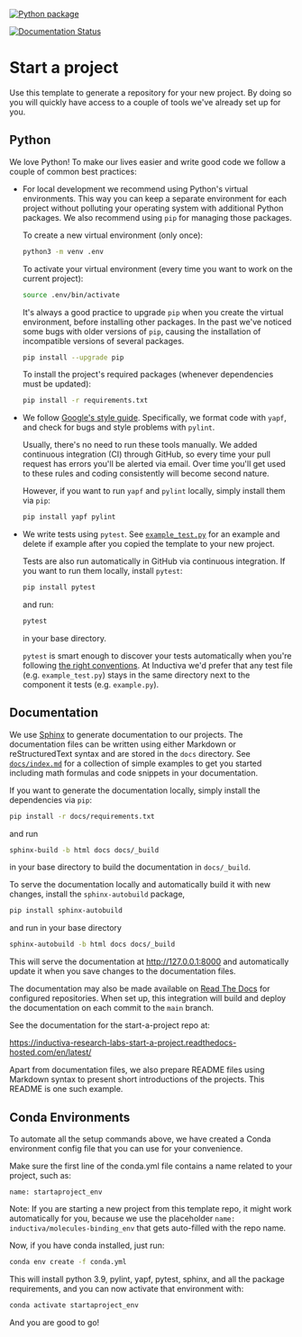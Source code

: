 [![Python package](https://github.com/inductiva/molecules-binding/actions/workflows/python-package.yml/badge.svg)](https://github.com/inductiva/molecules-binding/actions/workflows/python-package.yml)

[![Documentation Status](https://readthedocs.com/projects/inductiva-research-labs-inductiva/molecules-binding/badge/?version=latest&token=a7a7344c5bc9e511ca715449f94612e4bb7c2dff4c90931778b9c85dbbf5480c)](https://inductiva-research-labs-inductiva/molecules-binding.readthedocs-hosted.com/en/latest/?badge=latest)

# Start a project

Use this template to generate a repository for your new project. By doing so you
will quickly have access to a couple of tools we've already set up for you.

## Python

We love Python! To make our lives easier and write good code we follow a couple
of common best practices:

* For local development we recommend using Python's virtual environments. This
  way you can keep a separate environment for each project without polluting
  your operating system with additional Python packages. We also recommend using
  `pip` for managing those packages.

  To create a new virtual environment (only once):

  ```bash
  python3 -m venv .env
  ```

  To activate your virtual environment (every time you want to work on the
  current project):

  ```bash
  source .env/bin/activate 
  ```

  It's always a good practice to upgrade `pip` when you create the virtual environment, before installing other packages. In the past we've noticed some
  bugs with older versions of `pip`, causing the installation of incompatible
  versions of several packages.

  ```bash
  pip install --upgrade pip
  ```

  To install the project's required packages (whenever dependencies must be
  updated):

  ```bash
  pip install -r requirements.txt
  ```

* We follow
  [Google's style guide](https://google.github.io/styleguide/pyguide.html).
  Specifically, we format code with `yapf`, and check for bugs and style
  problems with `pylint`.

  Usually, there's no need to run these tools manually. We added continuous
  integration (CI) through GitHub, so every time your pull request has errors
  you'll be alerted via email. Over time you'll get used to these rules and
  coding consistently will become second nature.

  However, if you want to run `yapf` and `pylint` locally, simply install them
  via `pip`:

  ```bash
  pip install yapf pylint
  ```

* We write tests using `pytest`. See [`example_test.py`](example_test.py) for an
  example and delete if example after you copied the template to your new
  project.

  Tests are also run automatically in GitHub via continuous integration. If you
  want to run them locally, install `pytest`:

  ```bash
  pip install pytest
  ```

  and run:

  ```bash
  pytest
  ```

  in your base directory.

  `pytest` is smart enough to discover your tests automatically when you're
  following
  [the right conventions](https://docs.pytest.org/en/stable/goodpractices.html#conventions-for-python-test-discovery). At Inductiva we'd prefer that any
  test file (e.g. `example_test.py`) stays in the same directory next to the
  component it tests (e.g. `example.py`).

## Documentation

We use [Sphinx](https://www.sphinx-doc.org/) to generate documentation to our
projects. The documentation files can be written using either Markdown or
reStructuredText syntax and are stored in the `docs` directory. See
[`docs/index.md`](docs/index.md) for a collection of simple examples to get you
started including math formulas and code snippets in your documentation.

If you want to generate the documentation locally, simply install the
dependencies via `pip`:

```bash
pip install -r docs/requirements.txt
```

and run

```bash
sphinx-build -b html docs docs/_build
```

in your base directory to build the documentation in `docs/_build`.

To serve the documentation locally and automatically build it with new changes,
install the `sphinx-autobuild` package,

```bash
pip install sphinx-autobuild
```

and run in your base directory

```bash
sphinx-autobuild -b html docs docs/_build
```

This will serve the documentation at <http://127.0.0.1:8000> and automatically
update it when you save changes to the documentation files.

The documentation may also be made available on
[Read The Docs](https://readthedocs.org/) for configured repositories. When set
up, this integration will build and deploy the documentation on each commit to
the `main` branch.

See the documentation for the start-a-project repo at:

https://inductiva-research-labs-start-a-project.readthedocs-hosted.com/en/latest/

Apart from documentation files, we also prepare README files using Markdown
syntax to present short introductions of the projects. This README is one such
example.


## Conda Environments

To automate all the setup commands above, we have created a Conda
environment config file that you can use for your convenience.

Make sure the first line of the conda.yml file contains a name related to 
your project, such as:

```
name: startaproject_env
```

Note: If you are starting a new project from this template repo, it might work 
automatically for you, because we use the placeholder `name: inductiva/molecules-binding_env`
that gets auto-filled with the repo name.

Now, if you have conda installed, just run:

```bash
conda env create -f conda.yml
```

This will install python 3.9, pylint, yapf, pytest, sphinx, and all the 
package requirements, and you can now activate that environment with:

```bash
conda activate startaproject_env
```

And you are good to go!
